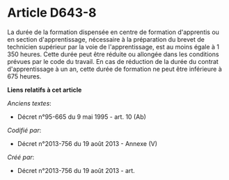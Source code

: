 # Article D643-8

La durée de la formation dispensée en centre de formation d'apprentis ou en section d'apprentissage, nécessaire à la
préparation du brevet de technicien supérieur par la voie de l'apprentissage, est au moins égale à 1 350 heures. Cette durée
peut être réduite ou allongée dans les conditions prévues par le code du travail. En cas de réduction de la durée du contrat
d'apprentissage à un an, cette durée de formation ne peut être inférieure à 675 heures.

**Liens relatifs à cet article**

_Anciens textes_:

  - Décret n°95-665 du 9 mai 1995 - art. 10 (Ab)

_Codifié par_:

  - Décret n°2013-756 du 19 août 2013 -  Annexe (V)

_Créé par_:

  - Décret n°2013-756 du 19 août 2013 - art.
